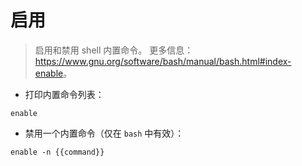 # 启用

> 启用和禁用 shell 内置命令。
> 更多信息：<https://www.gnu.org/software/bash/manual/bash.html#index-enable>。

- 打印内置命令列表：

`enable`

- 禁用一个内置命令（仅在 `bash` 中有效）：

`enable -n {{command}}`